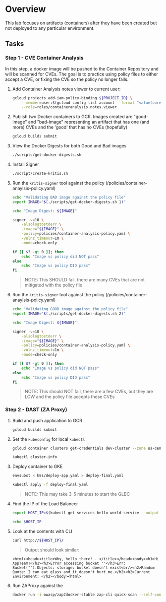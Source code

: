 # Overview

This lab focuses on artifacts (containers) after they have been created but not deployed to any particular environment.

## Tasks

### Step 1 - CVE Container Analysis

In this step, a docker image will be pushed to the Container Repository and will be scanned for CVEs. The goal is to practice using
policy files to either accept a CVE, or fixing the CVE so the policy no longer fails.

1. Add Container Analysis notes viewer to current user:
    ```bash
    gcloud projects add-iam-policy-binding ${PROJECT_ID} \
        --member=user:$(gcloud config list account --format "value(core.account)" 2> /dev/null) \
        --role=roles/containeranalysis.notes.viewer
    ```

1. Publish two Docker containers to GCR. Images created are "good-image" and "bad-image" representing an artifact that has one (and more) CVEs and the 'good' that has no CVEs (hopefully)
    ```bash
    gcloud builds submit
    ```

1. View the Docker Digests for both Good and Bad images

    ```bash
    ./scripts/get-docker-digests.sh
    ```

1. Install Signer
    ```bash
    ./script/create-kritis.sh
    ```

1. Run the `kritis-signer` tool against the policy (/policies/container-anaylsis-policy.yaml)

    ```bash
    echo "Validating BAD image against the policy file"
    export IMAGE="$(./scripts/get-docker-digests.sh 1)"

    echo "Image Digest: ${IMAGE}"

    signer -v=10 \
        -alsologtostderr \
        -image="${IMAGE}" \
        -policy=policies/container-analysis-policy.yaml \
        -vulnz_timeout=1m \
        -mode=check-only

    if [[ $? -gt 0 ]]; then
        echo "Image vs policy did NOT pass"
    else
        echo "Image vs policy DID pass"
    fi

    ```

    > NOTE: This SHOULD fail, there are many CVEs that are not mitigated with the policy file

1. Run the `kritis-signer` tool against the policy (/policies/container-anaylsis-policy.yaml)
    ```bash
    echo "Validating GOOD image against the policy file"
    export IMAGE="$(./scripts/get-docker-digests.sh 2)"

    echo "Image Digest: ${IMAGE}"

    signer -v=10 \
        -alsologtostderr \
        -image="${IMAGE}" \
        -policy=policies/container-analysis-policy.yaml \
        -vulnz_timeout=1m \
        -mode=check-only

    if [[ $? -gt 0 ]]; then
        echo "Image vs policy did NOT pass"
    else
        echo "Image vs policy DID pass"
    fi

    ```
    > NOTE: This should NOT fail, there are a few CVEs, but they are LOW and the policy file accepts these CVEs


### Step 2 - DAST (ZA Proxy)

1. Build and push application to GCR

    ```bash
    gcloud builds submit
    ```

1. Set the `kubeconfig` for local `kubectl`

    ```bash
    gcloud container clusters get-credentials dev-cluster --zone us-central1-c --project ${PROJECT_ID}

    kubectl cluster-info
    ```

1. Deploy container to GKE

    ```bash
    envsubst < k8s/deploy-app.yaml > deploy-final.yaml

    kubectl apply -f deploy-final.yaml
    ```

    > NOTE: This may take 3-5 minutes to start the GLBC

1. Find the IP of the Load Balancer

    ```bash
    export HOST_IP=$(kubectl get services hello-world-service --output jsonpath='{.status.loadBalancer.ingress[0].ip}')

    echo $HOST_IP
    ```

1. Look at the contents with CLI

    ```bash
    curl http://${HOST_IP}/
    ```

    > Output should look similar:

    ```text
    <html><head><title>Why, hello there! - </title></head><body><h1>Hi AppTeam!</h1><h3>Error accessing bucket ''</h3>Err: Bucket("").Objects: storage: bucket doesn't exist<br/><h2>Random Quote: I can eat glass and it doesn't hurt me.</h2><h2>Current Environment: </h2></body><html>
    ```

1. Run ZAProxy against the
    ```bash
    docker run -i owasp/zap2docker-stable zap-cli quick-scan --self-contained --start-options '-config api.disablekey=true' http://${HOST_IP}/
    ```
